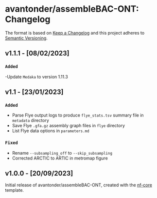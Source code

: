 # avantonder/assembleBAC-ONT: Changelog

The format is based on [Keep a Changelog](https://keepachangelog.com/en/1.0.0/)
and this project adheres to [Semantic Versioning](https://semver.org/spec/v2.0.0.html).

## v1.1.1 - [08/02/2023]

### `Added`

-Update `Medaka` to version 1.11.3

## v1.1 - [23/01/2023]

### `Added`

- Parse Flye output logs to produce `flye_stats.tsv` summary file in `metadata` directory
- Save Flye `.gfa.gz` assembly graph files in `flye` directory
- List Flye data options in `parameters.md`

### `Fixed`

- Rename `--subsampling_off` to `--skip_subsampling`
- Corrected ARCTIC to ARTIC in metromap figure

## v1.0.0 - [20/09/2023]

Initial release of avantonder/assembleBAC-ONT, created with the [nf-core](https://nf-co.re/) template.
